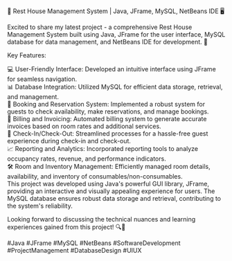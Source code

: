 🏨 Rest House Management System | Java, JFrame, MySQL, NetBeans IDE 🖥️

Excited to share my latest project - a comprehensive Rest House Management System built using Java, JFrame for the user interface, MySQL database for data management, and NetBeans IDE for development. 🚀

Key Features:

💻 User-Friendly Interface: Developed an intuitive interface using JFrame for seamless navigation.<br>
📊 Database Integration: Utilized MySQL for efficient data storage, retrieval, and management.<br>
🛌 Booking and Reservation System: Implemented a robust system for guests to check availability, make reservations, and manage bookings.<br>
🧾 Billing and Invoicing: Automated billing system to generate accurate invoices based on room rates and additional services.<br>
📅 Check-In/Check-Out: Streamlined processes for a hassle-free guest experience during check-in and check-out.<br>
📈 Reporting and Analytics: Incorporated reporting tools to analyze occupancy rates, revenue, and performance indicators.<br>
🛠️ Room and Inventory Management: Efficiently managed room details, availability, and inventory of consumables/non-consumables.<br>
This project was developed using Java's powerful GUI library, JFrame, providing an interactive and visually appealing experience for users. The MySQL database ensures robust data storage and retrieval, contributing to the system's reliability.

Looking forward to discussing the technical nuances and learning experiences gained from this project! 🔍🚀

#Java #JFrame #MySQL #NetBeans #SoftwareDevelopment #ProjectManagement #DatabaseDesign #UIUX
